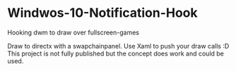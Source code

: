 # Windwos-10-Notification-Hook
Hooking dwm to draw over fullscreen-games

Draw to directx with a swapchainpanel. Use Xaml to push your draw calls :D
This project is not fully published but the concept does work and could be used. 
